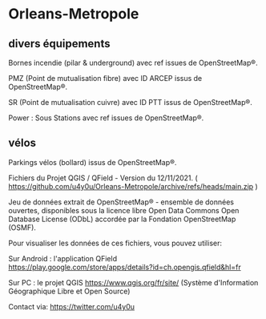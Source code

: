 # Orleans-Metropole


## divers équipements
Bornes incendie (pilar & underground) avec ref issues de OpenStreetMap®.

PMZ (Point de mutualisation fibre) avec ID ARCEP issus de OpenStreetMap®.

SR (Point de mutualisation cuivre) avec ID PTT issus de OpenStreetMap®.

Power : Sous Stations avec ref issues de OpenStreetMap®.

## vélos
Parkings vélos (bollard) issus de OpenStreetMap®.




Fichiers du Projet QGIS / QField - Version du 12/11/2021. ( https://github.com/u4y0u/Orleans-Metropole/archive/refs/heads/main.zip )

Jeu de données extrait de OpenStreetMap® - ensemble de données ouvertes, disponibles sous la licence libre Open Data Commons Open Database License (ODbL) accordée par la Fondation OpenStreetMap (OSMF).

Pour visualiser les données de ces fichiers, vous pouvez utiliser:

Sur Android : l'application QField https://play.google.com/store/apps/details?id=ch.opengis.qfield&hl=fr

Sur PC : le projet QGIS https://www.qgis.org/fr/site/ (Système d'Information Géographique Libre et Open Source)


Contact via: https://twitter.com/u4y0u
